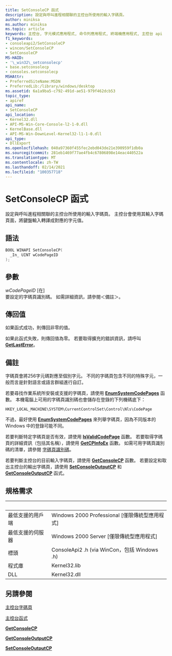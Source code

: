 ```yaml
---
title: SetConsoleCP 函式
description: 設定與呼叫進程相關聯的主控台所使用的輸入字碼頁。
author: miniksa
ms.author: miniksa
ms.topic: article
keywords: 主控台, 字元模式應用程式, 命令列應用程式, 終端機應用程式, 主控台 api
f1_keywords:
- consoleapi2/SetConsoleCP
- wincon/SetConsoleCP
- SetConsoleCP
MS-HAID:
- '\_win32\_setconsolecp'
- base.setconsolecp
- consoles.setconsolecp
MSHAttr:
- PreferredSiteName:MSDN
- PreferredLib:/library/windows/desktop
ms.assetid: 6a1a9ba5-c792-491d-ae51-979f462dcb53
topic_type:
- apiref
api_name:
- SetConsoleCP
api_location:
- Kernel32.dll
- API-MS-Win-Core-Console-l2-1-0.dll
- KernelBase.dll
- API-MS-Win-DownLevel-Kernel32-l1-1-0.dll
api_type:
- DllExport
ms.openlocfilehash: 040a97360f455fec2ebd043de21e390959f1db0a
ms.sourcegitcommit: 281eb1469f77ae4fb4c67806898e14eac440522a
ms.translationtype: MT
ms.contentlocale: zh-TW
ms.lasthandoff: 02/14/2021
ms.locfileid: "100357718"
---
```

# <a name="setconsolecp-function"></a>SetConsoleCP 函式

設定與呼叫進程相關聯的主控台所使用的輸入字碼頁。 主控台會使用其輸入字碼頁面，將鍵盤輸入轉譯成對應的字元值。

## <a name="syntax"></a>語法

```C
BOOL WINAPI SetConsoleCP(
  _In_ UINT wCodePageID
);
```

## <a name="parameters"></a>參數

*wCodePageID* \[在\]  
要設定的字碼頁識別碼。 如需詳細資訊，請參閱＜備註＞。

## <a name="return-value"></a>傳回值

如果函式成功，則傳回非零的值。

如果此函式失敗，則傳回值為零。 若要取得擴充的錯誤資訊，請呼叫 [**GetLastError**](/windows/win32/api/errhandlingapi/nf-errhandlingapi-getlasterror)。

## <a name="remarks"></a>備註

字碼頁會將256字元碼對應至個別字元。 不同的字碼頁包含不同的特殊字元，一般而言是針對語言或語言群組進行自訂。

若要尋找作業系統所安裝或支援的字碼頁，請使用 [**EnumSystemCodePages**](/windows/win32/api/winnls/nf-winnls-enumsystemcodepagesa) 函數。 本機電腦上可用的字碼頁識別碼也會儲存在登錄的下列機碼底下：

`HKEY_LOCAL_MACHINE\SYSTEM\CurrentControlSet\Control\Nls\CodePage`

不過，最好使用 [**EnumSystemCodePages**](/windows/win32/api/winnls/nf-winnls-enumsystemcodepagesa) 來列舉字碼頁，因為不同版本的 Windows 中的登錄可能不同。

若要判斷特定字碼頁是否有效，請使用 [**IsValidCodePage**](/windows/win32/api/winnls/nf-winnls-isvalidcodepage) 函數。 若要取得字碼頁的詳細資訊（包括其名稱），請使用 [**GetCPInfoEx**](/windows/win32/api/winnls/nf-winnls-getcpinfoexa) 函數。 如需可用字碼頁識別碼的清單，請參閱 [字碼頁識別碼](/windows/win32/intl/code-page-identifiers)。

若要判斷主控台的目前輸入字碼頁，請使用 [**GetConsoleCP**](getconsolecp.md) 函數。 若要設定和取出主控台的輸出字碼頁，請使用 [**SetConsoleOutputCP**](setconsoleoutputcp.md) 和 [**GetConsoleOutputCP**](getconsoleoutputcp.md) 函式。

## <a name="requirements"></a>規格需求

| &nbsp; | &nbsp; |
|-|-|
| 最低支援的用戶端 | Windows 2000 Professional \[僅限傳統型應用程式\] |
| 最低支援的伺服器 | Windows 2000 Server \[僅限傳統型應用程式\] |
| 標頭 | ConsoleApi2 .h (via WinCon，包括 Windows .h)  |
| 程式庫 | Kernel32.lib |
| DLL | Kernel32.dll |

## <a name="see-also"></a>另請參閱

[主控台字碼頁](console-code-pages.md)

[主控台函式](console-functions.md)

[**GetConsoleCP**](getconsolecp.md)

[**GetConsoleOutputCP**](getconsoleoutputcp.md)

[**SetConsoleOutputCP**](setconsoleoutputcp.md)